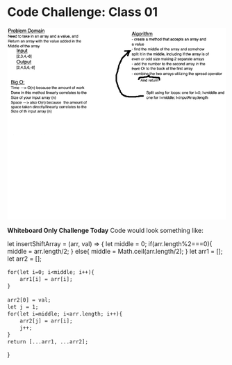 # Code Challenge: Class 01

![whiteboard](../img/CodeChallenge02.png)

**Whiteboard Only Challenge Today**
Code would look something like:

let insertShiftArray = (arr, val) => {
    let middle = 0;
    if(arr.length%2===0){
        middle = arr.length/2;
    }
    else{
        middle = Math.ceil(arr.length/2);
    }
    let arr1 = [];
    let arr2 = [];

    for(let i=0; i<middle; i++){
        arr1[i] = arr[i];
    }

    arr2[0] = val;
    let j = 1;
    for(let i=middle; i<arr.length; i++){
        arr2[j] = arr[i];
        j++;
    }
    return [...arr1, ...arr2];
}
